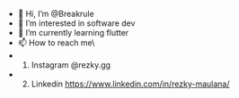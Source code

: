 - 👋 Hi, I’m @Breakrule 
- 👀 I’m interested in software dev
- 🌱 I’m currently learning flutter
- 📫 How to reach me\
- 1. Instagram @rezky.gg
- 2. Linkedin https://www.linkedin.com/in/rezky-maulana/
<!---
Breakrule/Breakrule is a ✨ special ✨ repository because its `README.md` (this file) appears on your GitHub profile.
You can click the Preview link to take a look at your changes.
--->
